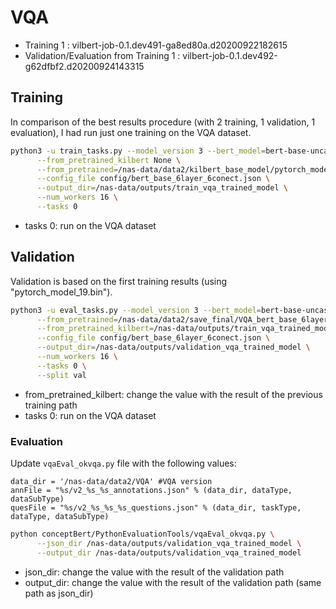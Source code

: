 # VQA
* Training 1 : vilbert-job-0.1.dev491-ga8ed80a.d20200922182615
* Validation/Evaluation from Training 1 : vilbert-job-0.1.dev492-g62dfbf2.d20200924143315


## Training
In comparison of the best results procedure (with 2 training, 1 validation, 1 evaluation), I had run just one training on the VQA dataset.


```bash
python3 -u train_tasks.py --model_version 3 --bert_model=bert-base-uncased \
      --from_pretrained_kilbert None \
      --from_pretrained=/nas-data/data2/kilbert_base_model/pytorch_model_9.bin \
      --config_file config/bert_base_6layer_6conect.json \
      --output_dir=/nas-data/outputs/train_vqa_trained_model \
      --num_workers 16 \
      --tasks 0
```
* tasks 0: run on the VQA dataset


## Validation
Validation is based on the first training results (using "pytorch_model_19.bin").

```bash
python3 -u eval_tasks.py --model_version 3 --bert_model=bert-base-uncased \
      --from_pretrained=/nas-data/data2/save_final/VQA_bert_base_6layer_6conect-beta_vilbert_vqa/pytorch_model_11.bin  \
      --from_pretrained_kilbert=/nas-data/outputs/train_vqa_trained_model/VQA_bert_base_6layer_6conect/pytorch_model_19.bin \
      --config_file config/bert_base_6layer_6conect.json \
      --output_dir=/nas-data/outputs/validation_vqa_trained_model \
      --num_workers 16 \
      --tasks 0 \
      --split val
```
* from_pretrained_kilbert: change the value with the result of the previous training path
* tasks 0: run on the VQA dataset


### Evaluation

Update `vqaEval_okvqa.py` file with the following values:
```console
data_dir = '/nas-data/data2/VQA' #VQA version
annFile = "%s/v2_%s_%s_annotations.json" % (data_dir, dataType, dataSubType)
quesFile = "%s/v2_%s_%s_%s_questions.json" % (data_dir, taskType, dataType, dataSubType)
```

```bash
python conceptBert/PythonEvaluationTools/vqaEval_okvqa.py \
      --json_dir /nas-data/outputs/validation_vqa_trained_model \
      --output_dir /nas-data/outputs/validation_vqa_trained_model
```
* json_dir: change the value with the result of the validation path
* output_dir: change the value with the result of the validation path (same path as json_dir)

